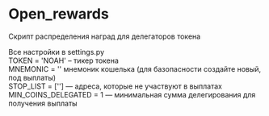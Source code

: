 # Open_rewards
Скрипт распределения наград для делегаторов токена

Все настройки в settings.py  
TOKEN = 'NOAH' – тикер токена  
MNEMONIC = '' мнемоник кошелька (для базопасности создайте новый, под выплаты)  
STOP_LIST = [''] — адреса, которые не участвуют в выплатах  
MIN_COINS_DELEGATED = 1 — минимальная сумма делегирования для получения выплаты  
